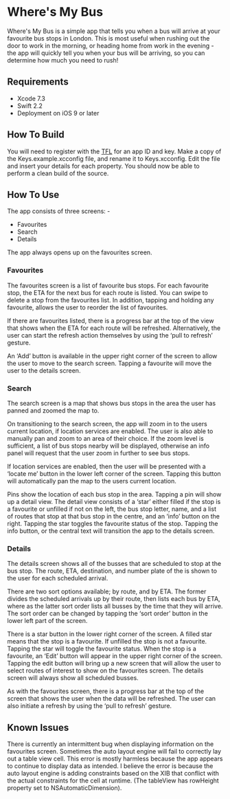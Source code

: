 Where's My Bus
==============

Where's My Bus is a simple app that tells you when a bus will arrive at your favourite bus stops in London. This is most useful when rushing out the door to work in the morning, or heading home from work in the evening - the app will quickly tell you when your bus will be arriving, so you can determine how much you need to rush!

## Requirements

- Xcode 7.3
- Swift 2.2
- Deployment on iOS 9 or later

## How To Build

You will need to register with the [TFL](https://api-portal.tfl.gov.uk/signup) for an app ID and key. Make a copy of the Keys.example.xcconfig file, and rename it to Keys.xcconfig. Edit the file and insert your details for each property. You should now be able to perform a clean build of the source.

## How To Use

The app consists of three screens: -

- Favourites
- Search
- Details

The app always opens up on the favourites screen.

### Favourites

The favourites screen is a list of favourite bus stops. For each favourite stop, the ETA for the next bus for each route is listed. You can swipe to delete a stop from the favourites list. In addition, tapping and holding any favourite, allows the user to reorder the list of favourites.

If there are favourites listed, there is a progress bar at the top of the view that shows when the ETA for each route will be refreshed. Alternatively, the user can start the refresh action themselves by using the ‘pull to refresh’ gesture.

An ‘Add’ button is available in the upper right corner of the screen to allow the user to move to the search screen. Tapping a favourite will move the user to the details screen.

### Search

The search screen is a map that shows bus stops in the area the user has panned and zoomed the map to.

On transitioning to the search screen, the app will zoom in to the users current location, if location services are enabled. The user is also able to manually pan and zoom to an area of their choice. If the zoom level is sufficient, a list of bus stops nearby will be displayed, otherwise an info panel will request that the user zoom in further to see bus stops.

If location services are enabled, then the user will be presented with a ‘locate me’ button in the lower left corner of the screen. Tapping this button will automatically pan the map to the users current location.

Pins show the location of each bus stop in the area. Tapping a pin will show up a detail view. The detail view consists of a ‘star’ either filled if the stop is a favourite or unfilled if not on the left, the bus stop letter, name, and a list of routes that stop at that bus stop in the centre, and an ‘info’ button on the right. Tapping the star toggles the favourite status of the stop. Tapping the info button, or the central text will transition the app to the details screen.

### Details

The details screen shows all of the busses that are scheduled to stop at the bus stop. The route, ETA, destination, and number plate of the is shown to the user for each scheduled arrival.

There are two sort options available; by route, and by ETA. The former divides the scheduled arrivals up by their route, then lists each bus by ETA, where as the latter sort order lists all busses by the time that they will arrive. The sort order can be changed by tapping the ‘sort order’ button in the lower left part of the screen.

There is a star button in the lower right corner of the screen. A filled star means that the stop is a favourite. If unfilled the stop is not a favourite. Tapping the star will toggle the favourite status. When the stop is a favourite, an ‘Edit’ button will appear in the upper right corner of the screen. Tapping the edit button will bring up a new screen that will allow the user to select routes of interest to show on the favourites screen. The details screen will always show all scheduled busses.

As with the favourites screen, there is a progress bar at the top of the screen that shows the user when the data will be refreshed. The user can also initiate a refresh by using the ‘pull to refresh’ gesture.

## Known Issues

There is currently an intermittent bug when displaying information on the favourites screen. Sometimes the auto layout engine will fail to correctly lay out a table view cell. This error is mostly harmless because the app appears to continue to display data as intended. I believe the error is because the auto layout engine is adding constraints based on the XIB that conflict with the actual constraints for the cell at runtime. (The tableView has rowHeight property set to NSAutomaticDimension).